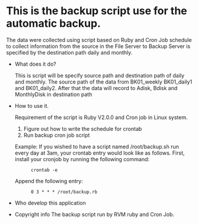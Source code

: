 # This is the backup script use for the automatic backup. 

The data were collected using  script based on Ruby and Cron Job schedule to collect information from the source in the File Server to Backup Server is specified by the destination path daily and monthly.

- What does it do? 
    
	This is script will be specify source path and destination path of daily and
monthly. The source path of the data from BK01_weekly
BK01_daily1 and BK01_daily2. After that the data will record to Adisk, Bdisk and MonthlyDisk in destination path

- How to use it. 

	Requirement of the script is Ruby V2.0.0 and Cron job in Linux system.
    		
	1. Figure out how to write the schedule for crontab
	2. Run backup cron job script 

	Example: If you wished to have a script named /root/backup.sh run every day at 3am, your crontab entry would look like as follows. First, install your cronjob by running the following command:
    		
    		crontab -e

	Append the following entry:
    		
    		0 3 * * * /root/backup.rb

- Who develop this application

- Copyright info
    The backup script run by RVM ruby and Cron Job.
